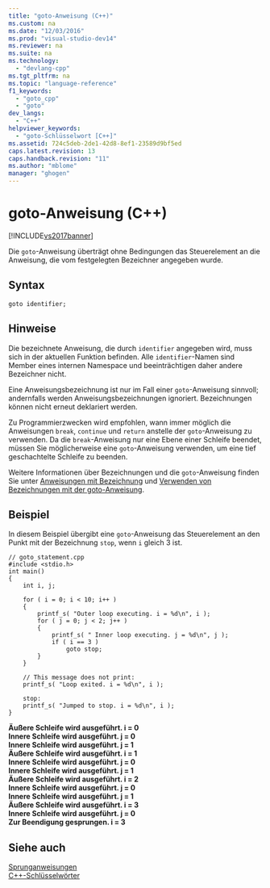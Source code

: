 ```yaml
---
title: "goto-Anweisung (C++)"
ms.custom: na
ms.date: "12/03/2016"
ms.prod: "visual-studio-dev14"
ms.reviewer: na
ms.suite: na
ms.technology: 
  - "devlang-cpp"
ms.tgt_pltfrm: na
ms.topic: "language-reference"
f1_keywords: 
  - "goto_cpp"
  - "goto"
dev_langs: 
  - "C++"
helpviewer_keywords: 
  - "goto-Schlüsselwort [C++]"
ms.assetid: 724c5deb-2de1-42d8-8ef1-23589d9bf5ed
caps.latest.revision: 13
caps.handback.revision: "11"
ms.author: "mblome"
manager: "ghogen"
---
```

# goto-Anweisung (C++)
[!INCLUDE[vs2017banner](../assembler/inline/includes/vs2017banner.md)]

Die `goto`\-Anweisung überträgt ohne Bedingungen das Steuerelement an die Anweisung, die vom festgelegten Bezeichner angegeben wurde.  
  
## Syntax  
  
```  
goto identifier;  
```  
  
## Hinweise  
 Die bezeichnete Anweisung, die durch `identifier` angegeben wird, muss sich in der aktuellen Funktion befinden.  Alle `identifier`\-Namen sind Member eines internen Namespace und beeinträchtigen daher andere Bezeichner nicht.  
  
 Eine Anweisungsbezeichnung ist nur im Fall einer `goto`\-Anweisung sinnvoll; andernfalls werden Anweisungsbezeichnungen ignoriert.  Bezeichnungen können nicht erneut deklariert werden.  
  
 Zu Programmierzwecken wird empfohlen, wann immer möglich die Anweisungen `break`, `continue` und `return` anstelle der `goto`\-Anweisung zu verwenden.  Da die `break`\-Anweisung nur eine Ebene einer Schleife beendet, müssen Sie möglicherweise eine `goto`\-Anweisung verwenden, um eine tief geschachtelte Schleife zu beenden.  
  
 Weitere Informationen über Bezeichnungen und die `goto`\-Anweisung finden Sie unter [Anweisungen mit Bezeichnung](../cpp/labeled-statements.md) und [Verwenden von Bezeichnungen mit der goto\-Anweisung](assetId:///6cd7c31a-9822-4241-8566-f79f51be48fe).  
  
## Beispiel  
 In diesem Beispiel übergibt eine `goto`\-Anweisung das Steuerelement an den Punkt mit der Bezeichnung `stop`, wenn `i` gleich 3 ist.  
  
```  
// goto_statement.cpp  
#include <stdio.h>  
int main()  
{  
    int i, j;  
  
    for ( i = 0; i < 10; i++ )  
    {  
        printf_s( "Outer loop executing. i = %d\n", i );  
        for ( j = 0; j < 2; j++ )  
        {  
            printf_s( " Inner loop executing. j = %d\n", j );  
            if ( i == 3 )  
                goto stop;  
        }  
    }  
  
    // This message does not print:   
    printf_s( "Loop exited. i = %d\n", i );  
  
    stop:   
    printf_s( "Jumped to stop. i = %d\n", i );  
}  
```  
  
  **Äußere Schleife wird ausgeführt.  i \= 0**  
 **Innere Schleife wird ausgeführt.  j \= 0**  
 **Innere Schleife wird ausgeführt.  j \= 1**  
**Äußere Schleife wird ausgeführt.  i \= 1**  
 **Innere Schleife wird ausgeführt.  j \= 0**  
 **Innere Schleife wird ausgeführt.  j \= 1**  
**Äußere Schleife wird ausgeführt.  i \= 2**  
 **Innere Schleife wird ausgeführt.  j \= 0**  
 **Innere Schleife wird ausgeführt.  j \= 1**  
**Äußere Schleife wird ausgeführt.  i \= 3**  
 **Innere Schleife wird ausgeführt.  j \= 0**  
**Zur Beendigung gesprungen.  i \= 3**    
## Siehe auch  
 [Sprunganweisungen](../cpp/jump-statements-cpp.md)   
 [C\+\+\-Schlüsselwörter](../cpp/keywords-cpp.md)